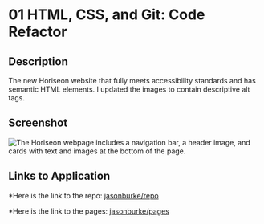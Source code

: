 # 01 HTML, CSS, and Git: Code Refactor

## Description

The new Horiseon website that fully meets accessibility standards and has semantic HTML elements. I updated the images to contain descriptive alt tags.

## Screenshot

![The Horiseon webpage includes a navigation bar, a header image, and cards with text and images at the bottom of the page.](./assets/images/screenshot2.png)

## Links to Application

\*Here is the link to the repo: [jasonburke/repo](https://github.com/Jasonsburke90/hw1b)

\*Here is the link to the pages: [jasonburke/pages](https://jasonsburke90.github.io/hw1b/)
